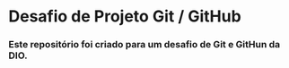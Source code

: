 # Desafio de Projeto Git / GitHub

### Este repositório foi criado para um desafio de Git e GitHun da DIO. 
